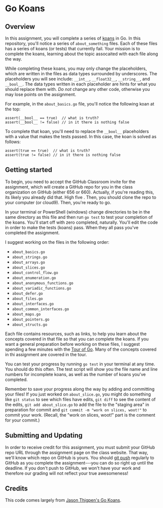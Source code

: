 # Go Koans

## Overview

In this assignment, you will complete a series of [koans](https://en.wikipedia.org/wiki/Kōan) in Go. In this repository, you'll notice a series of `about_something` files. Each of these files has a series of koans (or tests) that currently fail. Your mission is to complete the koans, learning about the topic assocaited with each file along the way.

While completing these koans, you may only change the placeholders, which are written in the files as data types surrounded by underscores. The placeholders you will see include: `__int__`, `__float32__`, `__string__`, and `__bool__`. The data types written in each placeholder are hints for what you should replace them with. _Do not_ change any other code, otherwise you may lose points on the assignment.

For example, in the `about_basics.go` file, you'll notice the following koan at the top:

```
assert(__bool__ == true)  // what is truth?
assert(__bool__ != false) // in it there is nothing false
```

To complete that koan, you'll need to replace the `__bool__` placeholders with a value that makes the tests passed. In this case, the koan is solved as follows:

```
assert(true == true)  // what is truth?
assert(true != false) // in it there is nothing false
```

## Getting started

To begin, you need to accept the GitHub Classroom invite for the
assignment, which will create a GitHub repo for you in the class
organization on GitHub (either 656 or 660). Actually, if you're
reading this, its likely you already did that. High five . Then,
you should clone the repo to your computer (or cloud9). Then, you're
ready to go.

In your terminal or PowerShell (windows) change directories to be
in the same directory as this file and then run `go test` to test
your completion of the koans. You'll start off with zero completed,
naturally. You'll edit the code in order to make the tests (koans)
pass. When they all pass you've completed the assignment.

I suggest working on the files in the following order:

- `about_basics.go`
- `about_strings.go`
- `about_arrays.go`
- `about_slices.go`
- `about_control_flow.go`
- `about_enumeration.go`
- `about_anonymous_functions.go`
- `about_variadic_functions.go`
- `about_defer.go`
- `about_files.go`
- `about_interfaces.go`
- `about_common_interfaces.go`
- `about_maps.go`
- `about_pointers.go`
- `about_structs.go`

Each file contains resources, such as links, to help you learn about the
concepts covered in that file so that you can complete the koans. If you
want a general preparation before working on these files, I suggest spending
a few minutes with the [Tour of Go](https://tour.golang.org/welcome/1).
Many of the concepts covered in thi assignment are covered in the tour.

You can test your progress by running `go test` in your terminal
at any time. You should do this often. The test script will show
you the file name and line numbers for incomplete koans, as well
as the number of koans you've completed.

Remember to save your progress along the way by adding and committing your files!
If you just worked on `about_slice.go`, you might do something like
`git status` to see which files have edits, `git diff` to see
the content of the edits, `git add about_slice.go` to add the file
to the "staging area" in preparation for commit and
`git commit -m "work on slices, woot!"` to commit your work.
(Recall, the "work on slices, woot!" part is the comment for your commit.)

## Submitting and Updating

In order to receive credit for this assignment, you must submit
your GitHub repo URL through the assignment page on the class
website. That way, we'll know which repo on GitHub is yours. You
should [git push](https://www.atlassian.com/git/tutorials/syncing/git-push)
regularly to GitHub as you complete the assignment---you can do so
right up until the deadline. If you don't push to GitHub, we won't
have your work and therefore our grading will not reflect your true
awesomeness!

## Credits

This code comes largely from [Jason Thigpen's Go Koans](https://github.com/cdarwin/go-koans).
